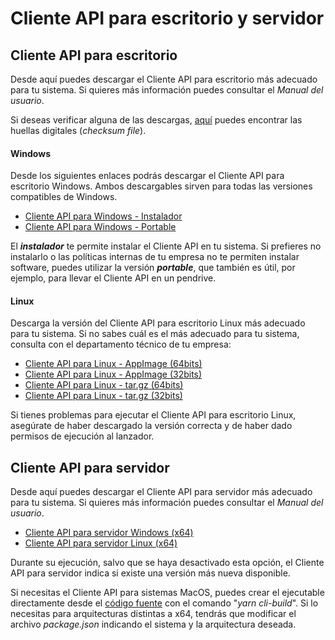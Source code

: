 # Cliente API para escritorio y servidor

## Cliente API para escritorio

Desde aquí puedes descargar el Cliente API para escritorio más adecuado para tu sistema. Si quieres más información puedes consultar el _Manual del usuario_.

Si deseas verificar alguna de las descargas, [aquí](%___PLACEHOLDER_binChecksum___%) puedes encontrar  las huellas digitales (_checksum file_).

#### Windows

Desde los siguientes enlaces podrás descargar el Cliente API para escritorio Windows. Ambos descargables sirven para todas las versiones compatibles de Windows.

- [Cliente API para Windows - Instalador](%___PLACEHOLDER_winInstallerDownloadUrl___%)
- [Cliente API para Windows - Portable](%___PLACEHOLDER_winPortableDownloadUrl___%)

El ***instalador*** te permite instalar el Cliente API en tu sistema. Si prefieres no instalarlo o las políticas internas de tu empresa no te permiten instalar software, puedes utilizar la versión ***portable***, que también es útil, por ejemplo, para llevar el Cliente API en un pendrive.


#### Linux

Descarga la versión del Cliente API para escritorio Linux más adecuado para tu sistema. Si no sabes cuál es el más adecuado para tu sistema, consulta con el departamento técnico de tu empresa:

- [Cliente API para Linux - AppImage (64bits)](%___PLACEHOLDER_linux64AppImageDownloadUrl___%)
- [Cliente API para Linux - AppImage (32bits)](%___PLACEHOLDER_linux32AppImageDownloadUrl___%)
- [Cliente API para Linux - tar.gz (64bits)](%___PLACEHOLDER_linux64GzDownloadUrl___%)
- [Cliente API para Linux - tar.gz (32bits)](%___PLACEHOLDER_linux32GzDownloadUrl___%)

Si tienes problemas para ejecutar el Cliente API para escritorio Linux, asegúrate de haber descargado la versión correcta y de haber dado permisos de ejecución al lanzador.

## Cliente API para servidor

Desde aquí puedes descargar el Cliente API para servidor más adecuado para tu sistema. Si quieres más información puedes consultar el _Manual del usuario_.

- [Cliente API para servidor Windows (x64)](%___PLACEHOLDER_winCliDownloadUrl___%)
- [Cliente API para servidor Linux (x64)](%___PLACEHOLDER_linuxCliDownloadUrl___%)

Durante su ejecución, salvo que se haya desactivado esta opción, el Cliente API para servidor indica si existe una versión más nueva disponible.

Si necesitas el Cliente API para sistemas MacOS, puedes crear el ejecutable directamente desde el [código fuente](%___PLACEHOLDER_githubRepoUrl___%) con el comando "_yarn cli-build_". Si lo necesitas para arquitecturas distintas a x64, tendrás que modificar el archivo _package.json_ indicando el sistema y la arquitectura deseada.